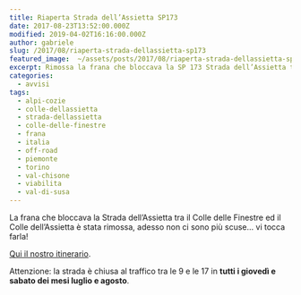 ```yaml
---
title: Riaperta Strada dell’Assietta SP173
date: 2017-08-23T13:52:00.000Z
modified: 2019-04-02T16:16:00.000Z
author: gabriele
slug: /2017/08/riaperta-strada-dellassietta-sp173
featured_image:  ~/assets/posts/2017/08/riaperta-strada-dellassietta-sp173/featured_image.jpg
excerpt: Rimossa la frana che bloccava la SP 173 Strada dell’Assietta tra il Colle delle Finestre ed il Colle dell’Assietta.
categories:
  - avvisi
tags:
  - alpi-cozie
  - colle-dellassietta
  - strada-dellassietta
  - colle-delle-finestre
  - frana
  - italia
  - off-road
  - piemonte
  - torino
  - val-chisone
  - viabilita
  - val-di-susa
---
```


La frana che bloccava la Strada dell’Assietta tra il Colle delle Finestre ed il Colle dell’Assietta è stata rimossa, adesso non ci sono più scuse… vi tocca farla!

[Qui il nostro itinerario](/2016/09/strada-assietta-off-road-alta-quota/).

Attenzione: la strada è chiusa al traffico tra le 9 e le 17 in **tutti i giovedì e sabato dei mesi luglio e agosto**.
